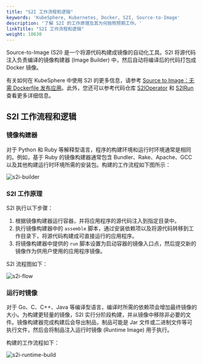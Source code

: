 ```yaml
---
title: "S2I 工作流程和逻辑"
keywords: 'KubeSphere, Kubernetes, Docker, S2I, Source-to-Image'
description: '了解 S2I 的工作原理及其为何按照预期工作。'
linkTitle: "S2I 工作流程和逻辑"
weight: 10630
---
```


Source-to-Image (S2I) 是一个将源代码构建成镜像的自动化工具。S2I 将源代码注入负责编译的镜像构建器 (Image Builder) 中，然后自动将编译后的代码打包成 Docker 镜像。

有关如何在 KubeSphere 中使用 S2I 的更多信息，请参考 [Source to Image：无需 Dockerfile 发布应用](../source-to-image/)。此外，您还可以参考代码仓库 [S2IOperator](https://github.com/kubesphere/s2ioperator#source-to-image-operator) 和 [S2IRun](https://github.com/kubesphere/s2irun#s2irun) 查看更多详细信息。

## S2I 工作流程和逻辑

### 镜像构建器

对于 Python 和 Ruby 等解释型语言，程序的构建环境和运行时环境通常是相同的。例如，基于 Ruby 的镜像构建器通常包含 Bundler、Rake、Apache、GCC 以及其他构建运行时环境所需的安装包。构建的工作流程如下图所示：

![s2i-builder](/images/docs/v3.x/zh-cn/project-user-guide/image-builder/s2i-intro/s2i-builder.png)

### S2I 工作原理

S2I 执行以下步骤：

1. 根据镜像构建器运行容器，并将应用程序的源代码注入到指定目录中。
2. 执行镜像构建器中的 `assemble` 脚本，通过安装依赖项以及将源代码转移到工作目录下，将源代码构建成可直接运行的应用程序。
3. 将镜像构建器中提供的 `run` 脚本设置为启动容器的镜像入口点，然后提交新的镜像作为供用户使用的应用程序镜像。

S2I 流程图如下：

![s2i-flow](/images/docs/v3.x/zh-cn/project-user-guide/image-builder/s2i-intro/s2i-flow.png)

### 运行时镜像

对于 Go、C、C++、Java 等编译型语言，编译时所需的依赖项会增加最终镜像的大小。为构建更轻量的镜像，S2I 实行分阶段构建，并从镜像中移除非必要的文件。镜像构建器完成构建后会导出制品，制品可能是 Jar 文件或二进制文件等可执行文件，然后会将制品注入运行时镜像 (Runtime Image) 用于执行。

构建的工作流程如下：

![s2i-runtime-build](/images/docs/v3.x/zh-cn/project-user-guide/image-builder/s2i-intro/s2i-runtime-build.png)